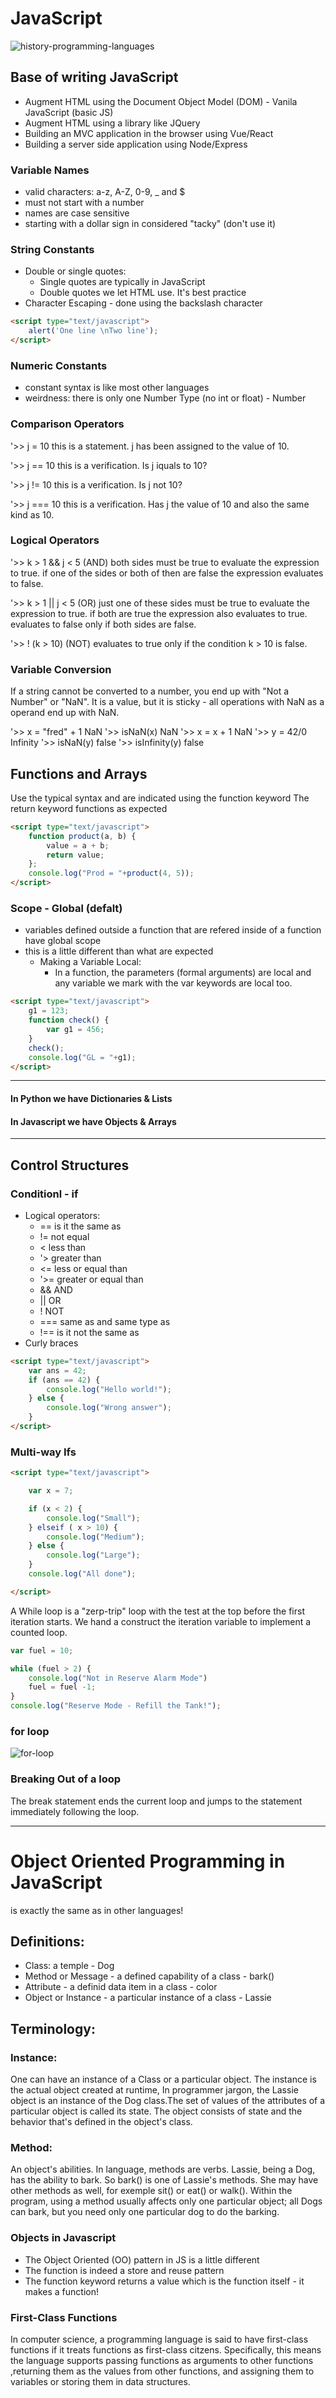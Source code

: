 # JavaScript

![history-programming-languages](./assets/hist-prog-lang.png)

## Base of writing JavaScript
 - Augment HTML using the Document Object Model (DOM) - Vanila JavaScript (basic JS)
 - Augment HTML using a library like JQuery
 - Building an MVC application in the browser using Vue/React
 - Building a server side application using Node/Express

### Variable Names
- valid characters: a-z, A-Z, 0-9, _ and $
- must not start with a number
- names are case sensitive
- starting with a dollar sign in considered "tacky" (don't use it)

### String Constants
- Double or single quotes:
    - Single quotes are typically in JavaScript
    - Double quotes we let HTML use. It's best practice
- Character Escaping - done using the backslash character

```HTML
<script type="text/javascript">
    alert('One line \nTwo line');
</script>
```

### Numeric Constants
- constant syntax is like most other languages
- weirdness: there is only one Number Type (no int or float) - Number

### Comparison Operators

'>> j = 10
this is a statement. 
j has been assigned to the value of 10.

'>> j == 10
this is a verification.
Is j iquals to 10?

'>> j != 10
this is a verification.
Is j not 10?

'>> j === 10
this is a verification.
Has j the value of 10 and also the same kind as 10.

### Logical Operators

'>> k > 1 && j < 5 (AND)
both sides must be true to evaluate the expression to true.
if one of the sides or both of then are false the expression evaluates to false.

'>> k > 1 || j < 5 (OR)
just one of these sides must be true to evaluate the expression to true.
if both are true the expression also evaluates to true.
evaluates to false only if both sides are false.

'>> ! (k > 10) (NOT)
evaluates to true only if the condition k > 10 is false.

### Variable Conversion

If a string cannot be converted to a number, you end up with "Not a Number" or "NaN". It is a value, but it is sticky - all operations with NaN as a operand end up with NaN.

'>> x = "fred" + 1
NaN
'>> isNaN(x)
NaN
'>> x = x + 1
NaN
'>> y = 42/0
Infinity
'>> isNaN(y)
false
'>> isInfinity(y)
false

## Functions and Arrays

Use the typical syntax and are indicated using the function keyword
The return keyword functions as expected

```HTML
<script type="text/javascript">
    function product(a, b) {
        value = a + b;
        return value;
    };
    console.log("Prod = "+product(4, 5));
</script>
```

### Scope - Global (defalt)
- variables defined outside a function that are refered inside of a function have global scope
- this is a little different than what are expected
    - Making a Variable Local:
      - In a function, the parameters (formal arguments) are local and any variable we mark with the var keywords are local too.
  
```HTML
<script type="text/javascript">
    g1 = 123;
    function check() {
        var g1 = 456;
    }
    check();
    console.log("GL = "+g1);
</script>
```  
---
#### In Python we have Dictionaries & Lists
#### In Javascript we have Objects & Arrays
---

## Control Structures

### Conditionl - if

 - Logical operators:
     - ==   is it the same as
     - !=   not equal
     - <    less than
     - '>    greater than
     - <=   less or equal than
     - '>=   greater or equal than
     - &&   AND
     - ||   OR
     - !    NOT
     - ===  same as and same type as
     - !==  is it not the same as
 - Curly braces

```HTML
<script type="text/javascript">
    var ans = 42;
    if (ans == 42) {
        console.log("Hello world!");
    } else {
        console.log("Wrong answer");
    }
</script>
```
### Multi-way Ifs

```HTML
<script type="text/javascript">

    var x = 7;

    if (x < 2) {
        console.log("Small");
    } elseif ( x > 10) {
        console.log("Medium");
    } else {
        console.log("Large");
    }
    console.log("All done");

</script>
```

A While loop is a "zerp-trip" loop with the test at the top before the first iteration starts. 
We hand a construct the iteration variable to implement a counted loop.

```Javascript
var fuel = 10;

while (fuel > 2) {
    console.log("Not in Reserve Alarm Mode")
    fuel = fuel -1;
}
console.log("Reserve Mode - Refill the Tank!");
```

### for loop
![for-loop](./assets/for-loop.png)


### Breaking Out of a loop
The break statement ends the current loop and jumps to the statement immediately following the loop.

---

# Object Oriented Programming in JavaScript
is exactly the same as in other languages!

## Definitions:
- Class: a temple - Dog
- Method or Message - a defined capability of a class - bark()
- Attribute - a definid data item in a class - color
- Object or Instance - a particular instance of a class - Lassie

## Terminology:

### Instance:
One can have an instance of a Class or a particular object. The instance is the actual object created at runtime, In programmer jargon, the Lassie object is an instance of the Dog class.The set of values of the attributes of a particular object is called its state. The object consists of state and the behavior that's defined in the object's class.

### Method:
An object's abilities. In language, methods are verbs. Lassie, being a Dog, has the ability to bark. So bark() is one of Lassie's methods. She may have other methods as well, for exemple sit() or eat() or walk(). Within the program, using a method usually affects only one particular object; all Dogs can bark, but you need only one particular dog to do the barking.

### Objects in Javascript
- The Object Oriented (OO) pattern in JS is a little different
- The function is indeed a store and reuse pattern
- The function keyword returns a value which is the function itself - it makes a function!

### First-Class Functions
In computer science, a programming language is said to have first-class functions if it treats functions as first-class citzens. Specifically, this means the language supports passing functions as arguments to other functions ,returning them as the values from other functions, and assigning them to variables or storing them in data structures.





















